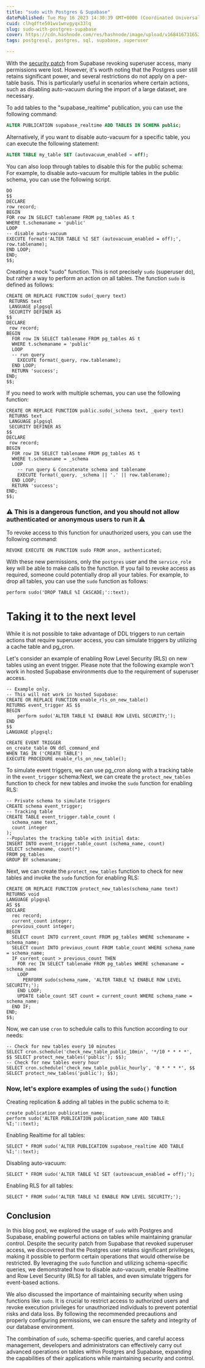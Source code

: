 ```yaml
---
title: "sudo with Postgres & Supabase"
datePublished: Tue May 16 2023 14:30:39 GMT+0000 (Coordinated Universal Time)
cuid: clhqdfte501wv1wnvgyqx33lq
slug: sudo-with-postgres-supabase
cover: https://cdn.hashnode.com/res/hashnode/image/upload/v1684167316528/624ce38b-3982-4336-8cc2-daae0d560898.png
tags: postgresql, postgres, sql, supabase, superuser

---
```


With the [security patch](https://github.com/orgs/supabase/discussions/9314) from Supabase revoking superuser access, many permissions were lost. However, it's worth noting that the Postgres user still retains significant power, and several restrictions do not apply on a per-table basis. This is particularly useful in scenarios where certain actions, such as disabling auto-vacuum during the import of a large dataset, are necessary.

To add tables to the "supabase\_realtime" publication, you can use the following command:

```sql
ALTER PUBLICATION supabase_realtime ADD TABLES IN SCHEMA public;
```

Alternatively, if you want to disable auto-vacuum for a specific table, you can execute the following statement:

```sql
ALTER TABLE my_table SET (autovacuum_enabled = off);
```

You can also loop through tables to disable this for the public schema:  
For example, to disable auto-vacuum for multiple tables in the public schema, you can use the following script.

```pgsql
DO
$$
DECLARE
row record;
BEGIN
FOR row IN SELECT tablename FROM pg_tables AS t
WHERE t.schemaname = 'public'
LOOP
-- disable auto-vacuum
EXECUTE format('ALTER TABLE %I SET (autovacuum_enabled = off);', row.tablename);
END LOOP;
END;
$$;
```

Creating a mock "sudo" function. This is not precisely `sudo` (superuser do), but rather a way to perform an action on all tables. The function `sudo` is defined as follows:

```pgsql
CREATE OR REPLACE FUNCTION sudo(_query text)
 RETURNS text 
 LANGUAGE plpgsql
 SECURITY DEFINER AS 
$$
DECLARE
 row record;
BEGIN
  FOR row IN SELECT tablename FROM pg_tables AS t
  WHERE t.schemaname = 'public'
  LOOP
  -- run query
    EXECUTE format(_query, row.tablename);
  END LOOP;
  RETURN 'success';
END;
$$;
```

If you need to work with multiple schemas, you can use the following function:

```pgsql
CREATE OR REPLACE FUNCTION public.sudo(_schema text, _query text)
 RETURNS text
 LANGUAGE plpgsql
 SECURITY DEFINER AS 
$$
DECLARE
 row record;
BEGIN
  FOR row IN SELECT tablename FROM pg_tables AS t
  WHERE t.schemaname = _schema
  LOOP
    -- run query & Concatenate schema and tablename
    EXECUTE format(_query, _schema || '.' || row.tablename);
  END LOOP;
  RETURN 'success';
END;
$$;
```

### ⚠️ This is a dangerous function, and you should not allow authenticated or anonymous users to run it ⚠️

To revoke access to this function for unauthorized users, you can use the following command:

```pgsql
REVOKE EXECUTE ON FUNCTION sudo FROM anon, authenticated;
```

With these new permissions, only the `postgres` user and the `service_role` key will be able to make calls to the function. If you fail to revoke access as required, someone could potentially drop all your tables. For example, to drop all tables, you can use the `sudo` function as follows:

```pgsql
perform sudo('DROP TABLE %I CASCADE;'::text);
```

# Taking it to the next level

While it is not possible to take advantage of DDL triggers to run certain actions that require superuser access, you can simulate triggers by utilizing a cache table and pg\_cron.

Let's consider an example of enabling Row Level Security (RLS) on new tables using an event trigger. Please note that the following example won't work in hosted Supabase environments due to the requirement of superuser access.

```pgsql
-- Example only. 
-- This will not work in hosted Supabase:
CREATE OR REPLACE FUNCTION enable_rls_on_new_table()
RETURNS event_trigger AS $$
BEGIN
    perform sudo('ALTER TABLE %I ENABLE ROW LEVEL SECURITY;');
END
$$
LANGUAGE plpgsql;

CREATE EVENT TRIGGER
on_create_table ON ddl_command_end
WHEN TAG IN ('CREATE TABLE')
EXECUTE PROCEDURE enable_rls_on_new_table();
```

To simulate event triggers, we can use pg\_cron along with a tracking table in the `event_trigger` schema:Next, we can create the `protect_new_tables` function to check for new tables and invoke the `sudo` function for enabling RLS:

```pgsql
-- Private schema to simulate triggers
CREATE schema event_trigger;
-- Tracking table
CREATE TABLE event_trigger.table_count (
  schema_name text,
  count integer
);
--Populates the tracking table with initial data:
INSERT INTO event_trigger.table_count (schema_name, count)
SELECT schemaname, count(*)
FROM pg_tables
GROUP BY schemaname;
```

Next, we can create the `protect_new_tables` function to check for new tables and invoke the `sudo` function for enabling RLS:

```pgsql
CREATE OR REPLACE FUNCTION protect_new_tables(schema_name text)
RETURNS void
LANGUAGE plpgsql
AS $$
DECLARE
  rec record;
  current_count integer;
  previous_count integer;
BEGIN
  SELECT count INTO current_count FROM pg_tables WHERE schemaname = schema_name;
  SELECT count INTO previous_count FROM table_count WHERE schema_name = schema_name;
  IF current_count > previous_count THEN
    FOR rec IN SELECT tablename FROM pg_tables WHERE schemaname = schema_name
    LOOP
      PERFORM sudo(schema_name, 'ALTER TABLE %I ENABLE ROW LEVEL SECURITY;');
    END LOOP;
    UPDATE table_count SET count = current_count WHERE schema_name = schema_name;
  END IF;
END;
$$;
```

Now, we can use `cron` to schedule calls to this function according to our needs:

```pgsql
-- Check for new tables every 10 minutes
SELECT cron.schedule('check_new_table_public_10min', '*/10 * * * *', $$ SELECT protect_new_tables('public'); $$);
-- Check for new tables every hour
SELECT cron.schedule('check_new_table_public_hourly', '0 * * * *', $$ SELECT protect_new_tables('public'); $$);
```

### Now, let's explore examples of using the `sudo()` function

Creating replication & adding all tables in the public schema to it:

```pgsql
create publication publication_name; 
perform sudo('ALTER PUBLICATION publication_name ADD TABLE %I;'::text);
```

Enabling Realtime for all tables:

```pgsql
SELECT * FROM sudo('ALTER PUBLICATION supabase_realtime ADD TABLE %I;'::text);
```

Disabling auto-vacuum:

```pgsql
SELECT * FROM sudo('ALTER TABLE %I SET (autovacuum_enabled = off);');
```

Enabling RLS for all tables:

```pgsql
SELECT * FROM sudo('ALTER TABLE %I ENABLE ROW LEVEL SECURITY;');
```

## Conclusion

In this blog post, we explored the usage of `sudo` with Postgres and Supabase, enabling powerful actions on tables while maintaining granular control. Despite the security patch from Supabase that revoked superuser access, we discovered that the Postgres user retains significant privileges, making it possible to perform certain operations that would otherwise be restricted. By leveraging the `sudo` function and utilizing schema-specific queries, we demonstrated how to disable auto-vacuum, enable Realtime and Row Level Security (RLS) for all tables, and even simulate triggers for event-based actions.

We also discussed the importance of maintaining security when using functions like `sudo`. It is crucial to restrict access to authorized users and revoke execution privileges for unauthorized individuals to prevent potential risks and data loss. By following the recommended precautions and properly configuring permissions, we can ensure the safety and integrity of our database environment.

The combination of `sudo`, schema-specific queries, and careful access management, developers and administrators can effectively carry out advanced operations on tables within Postgres and Supabase, expanding the capabilities of their applications while maintaining security and control.
